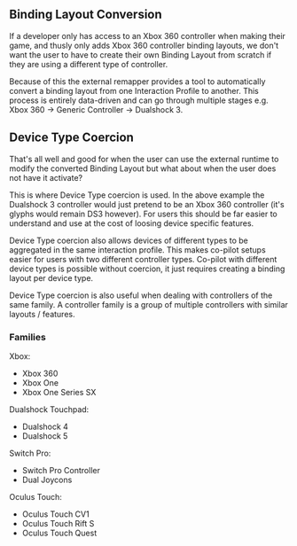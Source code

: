 ## Binding Layout Conversion
If a developer only has access to an Xbox 360 controller when making their game, and thusly only adds Xbox 360 controller binding layouts, we don't want the user to have to create their own Binding Layout from scratch if they are using a different type of controller.

Because of this the external remapper provides a tool to automatically convert a binding layout from one Interaction Profile to another. This process is entirely data-driven and can go through multiple stages e.g. Xbox 360 -> Generic Controller -> Dualshock 3.

## Device Type Coercion
That's all well and good for when the user can use the external runtime to modify the converted Binding Layout but what about when the user does not have it activate?

This is where Device Type coercion is used. In the above example the Dualshock 3 controller would just pretend to be an Xbox 360 controller (it's glyphs would remain DS3 however). For users this should be far easier to understand and use at the cost of loosing device specific features.

Device Type coercion also allows devices of different types to be aggregated in the same interaction profile. This makes co-pilot setups easier for users with two different controller types. Co-pilot with different device types is possible without coercion, it just requires creating a binding layout per device type.

Device Type coercion is also useful when dealing with controllers of the same family. A controller family is a group of multiple controllers with similar layouts / features.

### Families
Xbox:
- Xbox 360
- Xbox One
- Xbox One Series SX

Dualshock Touchpad:
- Dualshock 4
- Dualshock 5

Switch Pro:
- Switch Pro Controller
- Dual Joycons

Oculus Touch:
- Oculus Touch CV1
- Oculus Touch Rift S
- Oculus Touch Quest
